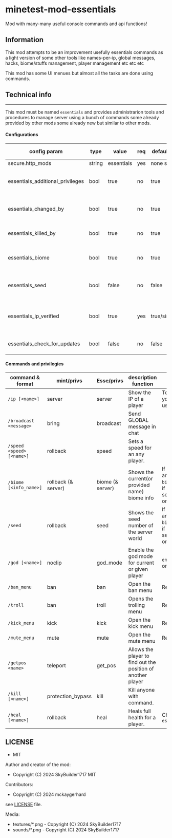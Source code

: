 minetest-mod-essentials
=========================

Mod with many-many useful console commands and api functions!

Information
-----------

This mod attempts to be an improvement usefully essentials commands 
as a light version of some other tools like names-per-ip, global messages, hacks, 
biome/stuffs management, player management etc etc etc

This mod has some UI menues but almost all the tasks are done using 
commands.

## Technical info
-----------------

This mod must be named `essentials` and provides administrarion tools and 
procedures to manage server using a bunch of commands some already provided 
by other mods some already new but similar to other mods.

#### Configurations

| config param                 | type   |  value     | req | default/min/mx  | observations and examples        |
| ---------------------------- | ------ | ---------- | --- | --------------- | -------------------------------- |
| secure.http_mods             | string | essentials | yes | none set        | geoip,governing,essentials       |
| essentials_additional_privileges | bool | true | no | true          | Enables extra refined privilegies for the commands, see privilege tables       |
| essentials_changed_by        | bool | true  | no  | true            | Allows to see if a player property whas altered (by) when was made by some admin |
| essentials_killed_by         | bool | true  | no  | true            | Allows to see who a player was killed (by) when was killed by some admin |
| essentials_biome             | bool | true  | no  | true            | Allows to see for anyone request biome infos, otherwise only admins allows |
| essentials_seed              | bool | false | no  | false           | Allows to see for anyone the seed of the world, otherwise only admins allows |
| essentials_ip_verified       | bool | true  | yes | true/singleplayer | On every join, if administrator verified ip user to only allows from those ip/name combination  |
| essentials_check_for_updates | bool | false | no  | false           | check raw data of git repo by check of version file content |

#### Commands and privilegies

| command & format       | mint/privs | Esse/privs |  description function   | observations            |
| ---------------------- | ---------- | ---------- | ----------------------- | ----------------------- |
| `/ip [<name>]`         | server     | server     | Show the IP of a player | To use this command you must be verified ip user! |
| `/broadcast <message>` | bring      | broadcast  | Send GLOBAL message in chat |  |
| `/speed <speed> [<name>]`        | rollback   | speed      | Sets a speed for an any player. |  |
| `/biome [<info_name>]` | rollback (& server) | biome (& server) | Shows the current(or provided name) biome info | If no assentials privs, any player wil be able, `biome` privilege works if confg params are set, otherwise admin only |
| `/seed`                | rollback   | seed       | Shows the seed number of the server world | If no assentials privs, any player wil be able, `biome` privilege works if confg params are set, otherwise admin only |
| `/god [<name>]`        | noclip     | god_mode   | Enable the god mode for current or given player | `enable_damage` enabled only of course |
| `/ban_menu`            | ban        | ban        | Open the ban menu | Requires GUI sfind/ui  |
| `/troll`               | ban        | troll      | Opens the trolling menu | Requires GUI sfind/ui  |
| `/kick_menu`           | kick       | kick       | Open the kick menu | Requires GUI sfind/ui  |
| `/mute_menu`           | mute       | mute       | Open the mute menu | Requires GUI sfind/ui  |
| `/getpos <name>`       | teleport   | get_pos    | Allows the player to find out the position of another player |  |
| `/kill [<name>]`       | protection_bypass | kill  | Kill anyone with command. |  | Check `essentials_killed_by` |
| `/heal [<name>]`       | rollback   | heal       | Heals full health for a player. | Check `essentials_changed_by` |


## LICENSE

* MIT

Author and creator of the mod:

* Copyright (C) 2024 SkyBuilder1717 MIT

Contributors:

* Copyright (C) 2024 mckaygerhard

see [LICENSE](LICENSE) file.

Media:

* textures/*.png - Copyright (C) 2024 SkyBuilder1717
* sounds/*.png - Copyright (C) 2024 SkyBuilder1717
